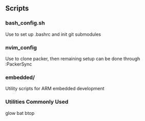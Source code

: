## Scripts


### bash_config.sh

Use to set up .bashrc and init git submodules  

### nvim_config

Use to clone packer, then remaining setup can be done through :PackerSync  

### embedded/
    
Utility scripts for ARM embedded development  

### Utilities Commonly Used

glow
bat
btop

